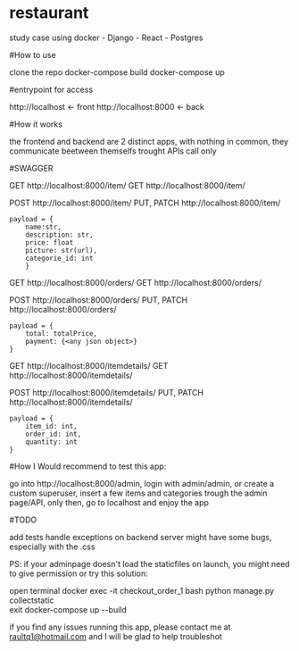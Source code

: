 # restaurant
study case using docker - Django - React - Postgres


#How to use

clone the repo
docker-compose build
docker-compose up


#entrypoint for access

http://localhost <- front
http://localhost:8000 <- back


#How it works

the frontend and backend are 2 distinct apps, with nothing in common, they communicate beetween themselfs trought APIs call only


#SWAGGER

GET         http://localhost:8000/item/
GET         http://localhost:8000/item/<id>

POST        http://localhost:8000/item/ 
PUT, PATCH  http://localhost:8000/item/<id> 

    payload = {
        name:str,
        description: str,
        price: float
        picture: str(url),
        categorie_id: int
        }
    

GET             http://localhost:8000/orders/
GET             http://localhost:8000/orders/<id>

POST            http://localhost:8000/orders/ 
PUT, PATCH      http://localhost:8000/orders/<id>

    payload = {
        total: totalPrice,
        payment: {<any json object>}
    }


GET         http://localhost:8000/itemdetails/
GET         http://localhost:8000/itemdetails/<id>

POST        http://localhost:8000/itemdetails/ 
PUT, PATCH  http://localhost:8000/itemdetails/<id> 
    
    payload = {
        item_id: int,
        order_id: int,
        quantity: int
    }


#How I Would recommend to test this app:

go into http://localhost:8000/admin, login with admin/admin, or create a custom superuser, insert a few items and categories trough the admin page/API, only then, go to localhost and enjoy the app




#TODO

add tests
handle exceptions on backend server
might have some bugs, especially with the .css



PS: if your adminpage doesn't load the staticfiles on launch, you might need to give permission or try this solution:

open terminal
docker exec -it checkout_order_1 bash
python manage.py collectstatic  
exit
docker-compose up --build


if you find any issues running this app, please contact me at raultq1@hotmail.com and I will be glad to help troubleshot